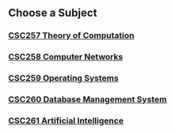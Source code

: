 ## Choose a Subject

### [CSC257 Theory of Computation](https://github.com/WilcyWilson/CSIT-All)

### [CSC258 Computer Networks](https://github.com/WilcyWilson/CSIT-All)

### [CSC259 Operating Systems](https://github.com/WilcyWilson/CSIT-All)

### [CSC260 Database Management System](https://github.com/WilcyWilson/CSIT-All)

### [CSC261 Artificial Intelligence](https://github.com/WilcyWilson/CSIT-All)


